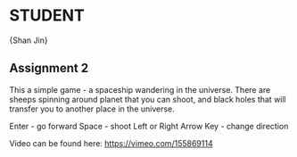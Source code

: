 # STUDENT

{Shan Jin}

## Assignment 2 

This a simple game - a spaceship wandering in the universe. There are sheeps spinning around planet that you can shoot, and black holes that will transfer you to another place in the universe.

Enter - go forward
Space - shoot
Left or Right Arrow Key - change direction

Video can be found here: https://vimeo.com/155869114